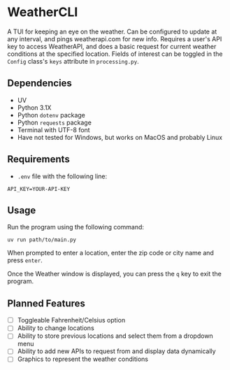 # WeatherCLI
A TUI for keeping an eye on the weather. Can be configured to update at any interval, and pings weatherapi.com for new info. Requires a user's API key to access WeatherAPI, and does a basic request for current weather conditions at the specified location. Fields of interest can be toggled in the `Config` class's `keys` attribute in `processing.py`.

## Dependencies
- UV
- Python 3.1X
- Python `dotenv` package
- Python `requests` package
- Terminal with UTF-8 font
- Have not tested for Windows, but works on MacOS and probably Linux

## Requirements
- `.env` file with the following line:
```
API_KEY=YOUR-API-KEY
```

## Usage
Run the program using the following command:
```
uv run path/to/main.py
```
When prompted to enter a location, enter the zip code or city name and press `enter`.

Once the Weather window is displayed, you can press the `q` key to exit the program.

## Planned Features
- [ ] Toggleable Fahrenheit/Celsius option
- [ ] Ability to change locations
- [ ] Ability to store previous locations and select them from a dropdown menu
- [ ] Ability to add new APIs to request from and display data dynamically
- [ ] Graphics to represent the weather conditions
